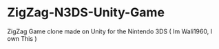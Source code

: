 # ZigZag-N3DS-Unity-Game
ZigZag Game clone made on Unity for the Nintendo 3DS
( Im Wali1960, I own This )
